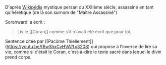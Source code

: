 D'après [Wikipédia](https://en.wikipedia.org/wiki/Shahab_al-Din_Yahya_ibn_Habash_Suhrawardi) mystique persan du XXIIème siècle, assassiné en tant qu'hérétique (de là son surnom de "Maître Assassiné")

Sorahwardi a écrit : 

> Lis le [[Coran]] comme s'il n'avait été écrit que pour toi.

Sentence citée par [[Pacôme Thiellement]] (https://youtu.be/f6w3hxCvHVA?t=3208) qui propose à l'inverse de lire sa vie, comme si c'était le Coran, c'est-à-dire le texte sacré dans lequel le divin prend corps.